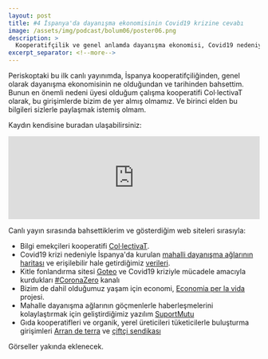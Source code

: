 ```yaml
---
layout: post
title: #4 İspanya'da dayanışma ekonomisinin Covid19 krizine cevabı
image: /assets/img/podcast/bolum06/poster06.png
description: >
  Kooperatifçilik ve genel anlamda dayanışma ekonomisi, Covid19 nedeniyle yaşanan krize İspanya'da nasıl cevap veriyor, ve genel anlamda dayanışma ekonomisinin geleneksel ekonomiye nasıl bir alternatif sunduğunu konuştum.
excerpt_separator: <!--more-->
---
```


Periskoptaki bu ilk canlı yayınımda, İspanya kooperatifçiliğinden, genel olarak dayanışma ekonomisinin ne olduğundan ve tarihinden bahsettim. Bunun en önemli nedeni üyesi olduğum çalışma kooperatifi Col·lectivaT olarak, bu girişimlerde bizim de yer almış olmamız. Ve birinci elden bu bilgileri sizlerle paylaşmak istemiş olmam.

Kaydın kendisine buradan ulaşabilirsiniz:

<iframe width="100%" height="166" scrolling="no" frameborder="no" allow="autoplay" src="https://w.soundcloud.com/player/?url=https%3A//api.soundcloud.com/tracks/677676732&color=%23ff5500&auto_play=false&hide_related=false&show_comments=true&show_user=true&show_reposts=false&show_teaser=true"></iframe>

<!--more-->

Canlı yayın sırasında bahsettiklerim ve gösterdiğim web siteleri sırasıyla:

* Bilgi emekçileri kooperatifi [Col·lectivaT][collectivat].
* Covid19 krizi nedeniyle İspanya'da kurulan [mahalli dayanışma ağlarının haritası][xarxa] ve erişilebilir hale getirdiğimiz [verileri][dadess].
* Kitle fonlandırma sitesi [Goteo][goteo] ve Covid19 kriziyle mücadele amacıyla kurdukları [#CoronaZero][coronazero] kanalı
* Bizim de dahil olduğumuz yaşam için economi, [Economia per la vida][fonsess] projesi.
* Mahalle dayanışma ağlarının göçmenlerle haberleşmelerini kolaylaştırmak için geliştirdiğimiz yazılım [SuportMutu][suportmutu]
* Gıda kooperatifleri ve organik, yerel üreticileri tüketicilerle buluşturma girişimleri [Arran de terra][arrandeterra] ve [çiftçi sendikası][uniodepagesos]


Görseller yakında eklenecek.

[collectivat]: https://collectivat.cat/
[xarxa]: https://sites.google.com/view/apmc19
[dadess]: https://dadess.cat/dataset/suport-mutu-covid19
[goteo]: https://www.goteo.org/
[coronazero]: https://www.goteo.org/channel/coronazero
[fonsess]: https://ca.goteo.org/project/fons-cooperatiu-front-l-emergencia-social-i-sanita
[suportmutu]: https://collectivat.cat/blog/2020-05-11-suportmutu-ca/
[arrandeterra]: http://arrandeterra.org/abastiment/
[uniodepagesos]: https://pagesiaacasa.cat/
